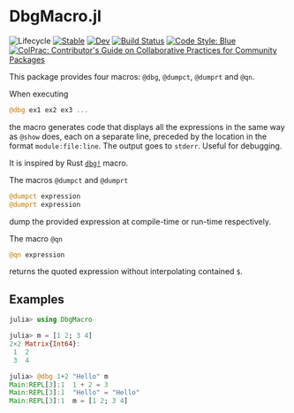 # DbgMacro.jl

<!-- ![Lifecycle](https://img.shields.io/badge/lifecycle-experimental-orange.svg) -->
![Lifecycle](https://img.shields.io/badge/lifecycle-maturing-blue.svg)<!--
![Lifecycle](https://img.shields.io/badge/lifecycle-stable-green.svg)
![Lifecycle](https://img.shields.io/badge/lifecycle-retired-orange.svg)
![Lifecycle](https://img.shields.io/badge/lifecycle-archived-red.svg)
![Lifecycle](https://img.shields.io/badge/lifecycle-dormant-blue.svg) -->
[![Stable](https://img.shields.io/badge/docs-stable-blue.svg)](https://FedericoStra.github.io/DbgMacro.jl/stable)
[![Dev](https://img.shields.io/badge/docs-dev-blue.svg)](https://FedericoStra.github.io/DbgMacro.jl/dev)
[![Build Status](https://github.com/FedericoStra/DbgMacro.jl/workflows/CI/badge.svg)](https://github.com/FedericoStra/DbgMacro.jl/actions)
[![Code Style: Blue](https://img.shields.io/badge/code%20style-blue-4495d1.svg)](https://github.com/invenia/BlueStyle)
[![ColPrac: Contributor's Guide on Collaborative Practices for Community Packages](https://img.shields.io/badge/ColPrac-Contributor's%20Guide-blueviolet)](https://github.com/SciML/ColPrac)

This package provides four macros: `@dbg`, `@dumpct`, `@dumprt` and `@qn`.

When executing

```julia
@dbg ex1 ex2 ex3 ...
```

the macro generates code that displays all the expressions in the same way as `@show` does, each on a separate line,
preceded by the location in the format `module:file:line`. The output goes to `stderr`. Useful for debugging.

It is inspired by Rust [`dbg!`](https://doc.rust-lang.org/std/macro.dbg.html) macro.

The macros `@dumpct` and `@dumprt`

```julia
@dumpct expression
@dumprt expression
```

dump the provided expression at compile-time or run-time respectively.

The macro `@qn`

```julia
@qn expression
```

returns the quoted expression without interpolating contained `$`.

## Examples

```julia
julia> using DbgMacro

julia> m = [1 2; 3 4]
2×2 Matrix{Int64}:
 1  2
 3  4

julia> @dbg 1+2 "Hello" m
Main:REPL[3]:1  1 + 2 = 3
Main:REPL[3]:1  "Hello" = "Hello"
Main:REPL[3]:1  m = [1 2; 3 4]
```

